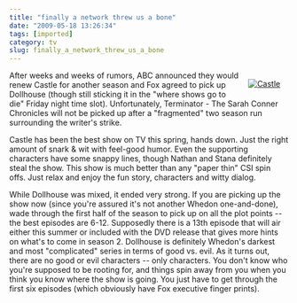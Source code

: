 ```yaml
---
title: "finally a network threw us a bone"
date: "2009-05-18 13:26:34"
tags: [imported]
category: tv
slug: finally_a_network_threw_us_a_bone
---
```


<div style="margin: 15px; float: right"><a href="http://www.flickr.com/photos/24600282@N08/3345106615/" title="Castle" target="_blank"><img src="http://farm4.static.flickr.com/3374/3345106615_60d56e66e8_m.jpg" alt="Castle" border="0" /></a></div>

After weeks and weeks of rumors, ABC announced they would renew Castle for
another season and Fox agreed to pick up Dollhouse (though still sticking it in
the "where shows go to die" Friday night time slot). Unfortunately, Terminator -
The Sarah Conner Chronicles will not be picked up after a "fragmented" two
season run surrounding the writer's strike.

Castle has been the best show on TV this spring, hands down. Just the right
amount of snark & wit with feel-good humor. Even the supporting characters have
some snappy lines, though Nathan and Stana definitely steal the show. This show
is much better than any "paper thin" CSI spin offs. Just relax and enjoy the fun
story, characters and witty dialog.

While Dollhouse was mixed, it ended very strong. If you are picking up the show
now (since you're assured it's not another Whedon one-and-done), wade through
the first half of the season to pick up on all the plot points -- the best
episodes are 6-12. Supposedly there is a 13th episode that will air either this
summer or included with the DVD release that gives more hints on what's to come
in season 2. Dollhouse is definitely Whedon's darkest and most "complicated"
series in terms of good vs. evil. As it turns out, there are no good or evil
characters -- only characters. You don't know who you're supposed to be rooting
for, and things spin away from you when you think you know where the show is
going. You just have to get through the first six episodes (which obviously have
Fox executive finger prints).

